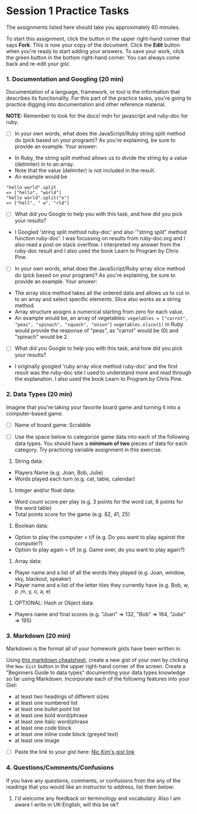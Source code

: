 # Session 1 Practice Tasks

The assignments listed here should take you approximately 60 minutes. 

To start this assignment, click the button in the upper right-hand corner that says **Fork**. This is now your copy of the document. Click the **Edit** button when you're ready to start adding your answers. To save your work, click the green button in the bottom right-hand corner. You can always come back and re-edit your gist. 

### 1. Documentation and Googling (20 min)

Documentation of a language, framework, or tool is the information that describes its functionality. For this part of the practice tasks, you're going to practice digging into documentation and other reference material. 

**NOTE:** Remember to look for the docs! mdn for javascript and ruby-doc for ruby.

- [ ] In your own words, what does the JavaScript/Ruby string split method do (pick based on your program)? As you're explaining, be sure to provide an example. Your answer:  
* In Ruby, the string split method allows us to divide the string by a value (delimiter) in to an array.  
* Note that the value (delimiter) is not included in the result. 
* An example would be  
```
"hello world".split
=> ["hello", "world"]
"hello world".split("o")
=> ["hell", " w", "rld"]
```

- [ ] What did you Google to help you with this task, and how did you pick your results?  
* I Googled 'string split method ruby-doc' and also '"string split" method function ruby-doc'. I was focussing on results from ruby-doc.org and I also read a post on stack overflow. I interpreted my answer from the ruby-doc result and I also used the book Learn to Program by Chris Pine. 

- [ ] In your own words, what does the JavaScript/Ruby array slice method do (pick based on your program)? As you're explaining, be sure to provide an example. Your answer:  
* The array slice method takes all the ordered data and allows us to cut in to an array and select specific elements. Slice also works as a string method.  
* Array structure assigns a numerical starting from zero for each value.  
* An example would be, an array of vegetables: 
`vegetables = ["carrot", "peas", "spinach", "squash", "onion"]`
`vegetables.slice(1)` in Ruby would provide the response of "peas", as "carrot" would be (0) and "spinach" would be 2.

- [ ] What did you Google to help you with this task, and how did you pick your results?  
* I originally googled 'ruby array slice method ruby-doc' and the first result was the ruby-doc site I used to understand more and read through the explanation. I also used the book Learn to Program by Chris Pine.

### 2. Data Types (20 min)

Imagine that you're taking your favorite board game and turning it into a computer-based game. 

- [ ] Name of board game: Scrabble

- [ ] Use the space below to categorize game data into each of the following data types. You should have a **minimum of two** pieces of data for each category. Try practicing variable assignment in this exercise.

1. String data: 
- Players Name (e.g. Joan, Bob, Julie)
- Words played each turn (e.g. cat, table, calendar)
1. Integer and/or float data: 
- Word count score per play (e.g. 3 points for the word cat, 6 points for the word table)
- Total points score for the game (e.g. 82, 41, 25)
1. Boolean data:
- Option to play the computer = t/f (e.g. Do you want to play against the computer?)
- Option to play again = t/f (e.g. Game over, do you want to play again?)
1. Array data:
- Player name and a list of all the words they played (e.g. Joan, window, sky, blackout, speaker)
- Player name and a list of the letter tiles they currently have (e.g. Bob, w, p ,m, y, o, a, e)
1. OPTIONAL: Hash or Object data:
- Players name and final scores (e.g. "Joan" => 132, "Bob" => 164, "Julie" => 195)


### 3. Markdown (20 min)
Markdown is the format all of your homework gists have been written in.

Using [this markdown cheatsheet](https://github.com/adam-p/markdown-here/wiki/Markdown-Cheatsheet), create a new gist of your own by clicking the `New Gist` button in the upper right-hand corner of the screen. Create a "Beginners Guide to data types" documenting your data types knowledge so far using Markdown. Incorporate each of the following features into your Gist: 

- at least two headings of different sizes
- at least one numbered list
- at least one bullet point list
- at least one bold word/phrase
- at least one italic word/phrase
- at least one code block
- at least one inline code block (greyed text)
- at least one image

- [ ] Paste the link to your gist here: [Nic Kim's gist link](https://github.com/nicolakim/1A_mod0_gists/blob/master/Beginners-Guide-to-Data-Types.md)

### 4. Questions/Comments/Confusions

If you have any questions, comments, or confusions from the any of the readings that you would like an instructor to address, list them below:

1. I'd welcome any feedback on terminology and vocabulary. Also I am aware I write in UK-English, will this be ok?
